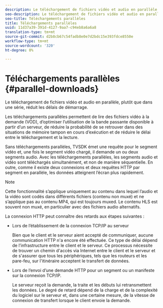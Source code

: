 ```yaml
---
description: Le téléchargement de fichiers vidéo et audio en parallèle, plutôt que dans une série, réduit les délais de démarrage.
seo-description: Le téléchargement de fichiers vidéo et audio en parallèle, plutôt que dans une série, réduit les délais de démarrage.
seo-title: Téléchargements parallèles
title: Téléchargements parallèles
uuid: 11d37a39-391d-4127-9aa7-c94eb8a6a6a8
translation-type: tm+mt
source-git-commit: d2b8cb67c54fadb8e0e7d2bdc15e393fdce8550e
workflow-type: tm+mt
source-wordcount: '320'
ht-degree: 0%

---
```



# Téléchargements parallèles {#parallel-downloads}

Le téléchargement de fichiers vidéo et audio en parallèle, plutôt que dans une série, réduit les délais de démarrage.

Les téléchargements parallèles permettent de lire des fichiers vidéo à la demande (VOD), d’optimiser l’utilisation de la bande passante disponible à partir d’un serveur, de réduire la probabilité de se retrouver dans des situations de mémoire tampon en cours d’exécution et de réduire le délai entre le téléchargement et la lecture.

<!-- 

Removed as part of "no DASH use cases" for 2.5.1, May 31st, 2017 release.
<p>Parallel downloads allows DASH video-on-demand (VOD) files to be played, optimizes the available bandwidth usage from a server, lowers the probability of getting into buffer under-run situations, and minimizes the delay between download and playback. </p>

 -->

Sans téléchargements parallèles, TVSDK émet une requête pour le segment vidéo et, une fois le segment vidéo chargé, il demande un ou deux segments audio. Avec les téléchargements parallèles, les segments audio et vidéo sont téléchargés simultanément, et non de manière séquentielle. En outre, comme il existe deux connexions et deux requêtes HTTP par segment en parallèle, les données atteignent l’écran plus rapidement.

>[!NOTE]
>
>Cette fonctionnalité s’applique uniquement au contenu dans lequel l’audio et la vidéo sont codés dans différents fichiers (contenu non muxé) et ne s’applique pas au contenu MP4, qui est toujours muxed. Le contenu HLS est souvent non muxé, en particulier avec des fichiers audio alternatifs.

<!-- 

See comment above (DASH use case removed).
`<note type="restriction">`
  This feature applies only to content where the audio and video are encoded into different files (unmuxed content) and does not apply to MP4 content, which is always muxed. Most DASH content is unmuxed, and HLS content is often unmuxed, especially with alternate audio. 
`</note>`

 -->

La connexion HTTP peut connaître des retards aux étapes suivantes :

* Lors de l’établissement de la connexion TCP/IP au serveur

   Bien que le client et le serveur aient accepté de communiquer, aucune communication HTTP n&#39;a encore été effectuée. Ce type de délai dépend de l’infrastructure entre le client et le serveur. Ce processus nécessite de trouver un chemin d&#39;accès via Internet entre le client et le serveur et de s&#39;assurer que tous les périphériques, tels que les routeurs et les pare-feu, sur l&#39;itinéraire acceptent le transfert de données.
* Lors de l’envoi d’une demande HTTP pour un segment ou un manifeste sur la connexion TCP/IP.

   Le serveur reçoit la demande, la traite et les débuts lui retransmettent les données. Le degré de retard dépend de la charge et de la complexité du logiciel sur le serveur et, dans une certaine mesure, de la vitesse de connexion de transfert lorsque le client envoie la demande.